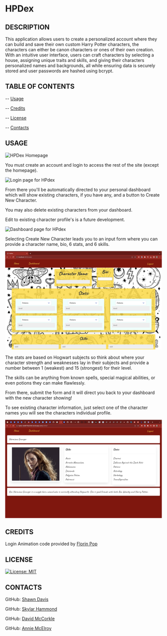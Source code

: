 # HPDex

## DESCRIPTION

This application allows users to create a personalized account where they can build and save their own custom Harry Potter characters, the characters can either be canon characters or ones of their own creation. With an intuitive user interface, users can craft characters by selecting a house, assigning unique traits and skills, and giving their characters personalized names and backgrounds, all while ensuring data is securely stored and user passwords are hashed using bcrypt.

## TABLE OF CONTENTS

-- [Usage](#usage)

-- [Credits](#credits)

-- [License](#license)

-- [Contacts](#contacts)

## USAGE

![HPDex Homepage](<images/Screenshot 2023-08-15 at 9.14.57 PM.png>)

You must create an account and login to access the rest of the site (except the homepage).

![Login page for HPdex](<images/Screenshot 2023-08-15 at 9.15.07 PM.png>)

From there you'll be automatically directed to your personal dashboard which will show existing characters, if you have any, and a button to Create New Character.

You may also delete existing characters from your dashboard.

Edit to existing character profile's is a future development.

![Dashboard page for HPdex](<images/Screenshot 2023-08-15 at 9.15.15 PM.png>)

Selecting Create New Character leads you to an input form where you can provide a character name, bio, 6 stats, and 6 skills.

![Create Character page for HPdex](<images/Screenshot 2023-08-15 at 10.29.20 PM.png>)

The stats are based on Hogwart subjects so think about where your character strength and weaknesses lay in their subjects and provide a number between 1 (weakest) and 15 (strongest) for their level.

The skills can be anything from known spells, special magical abilities, or even potions they can make flawlessly.

From there, submit the form and it will direct you back to your dashboard with the new character showing!

To see existing character information, just select one of the character names you will see the characters individual profile.

![Individual character profile page for HPdex](<images/Screenshot 2023-08-15 at 9.28.54 PM.png>)

## CREDITS

Login Animation code provided by [Florin Pop](https://codepen.io/FlorinPop17/pen/vPKWjd)

## LICENSE

[![License: MIT](https://img.shields.io/badge/License-MIT-yellow.svg)](https://opensource.org/licenses/MIT)

## CONTACTS

GitHub: [Shawn Davis](https://github.com/DrProfDavis)

GitHub: [Skylar Hammond](https://github.com/SkylarHammond55)

GitHub: [David McCorkle](https://github.com/DHM0010)

GitHub: [Annie McElroy](https://github.com/Annie-McElroy)
